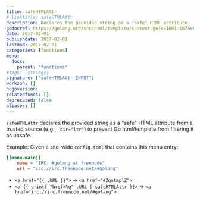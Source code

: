 ```yaml
---
title: safeHTMLAttr
# linktitle: safeHTMLAttr
description: Declares the provided string as a "safe" HTML attribute.
godocref: https://golang.org/src/html/template/content.go?s=1661:1676#L33
date: 2017-02-01
publishdate: 2017-02-01
lastmod: 2017-02-01
categories: [functions]
menu:
  docs:
    parent: "functions"
#tags: [strings]
signature: ["safeHTMLAttr INPUT"]
workson: []
hugoversion:
relatedfuncs: []
deprecated: false
aliases: []
---
```


`safeHTMLAttr` declares the provided string as a "safe" HTML attribute
from a trusted source (e.g., ` dir="ltr"`) to prevent Go html/template from filtering it as unsafe.

Example: Given a site-wide `config.toml` that contains this menu entry:

```toml
[[menu.main]]
    name = "IRC: #golang at freenode"
    url = "irc://irc.freenode.net/#golang"
```

* <span class="bad">`<a href="{{ .URL }}">` &rarr; `<a href="#ZgotmplZ">`</span>
* <span class="good">`<a {{ printf "href=%q" .URL | safeHTMLAttr }}>` &rarr; `<a href="irc://irc.freenode.net/#golang">`</span>

